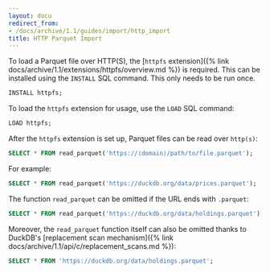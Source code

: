 ```yaml
---
layout: docu
redirect_from:
- /docs/archive/1.1/guides/import/http_import
title: HTTP Parquet Import
---
```


To load a Parquet file over HTTP(S), the [`httpfs` extension]({% link docs/archive/1.1/extensions/httpfs/overview.md %}) is required. This can be installed using the `INSTALL` SQL command. This only needs to be run once.

```sql
INSTALL httpfs;
```

To load the `httpfs` extension for usage, use the `LOAD` SQL command:

```sql
LOAD httpfs;
```

After the `httpfs` extension is set up, Parquet files can be read over `http(s)`:

```sql
SELECT * FROM read_parquet('https://⟨domain⟩/path/to/file.parquet');
```

For example:

```sql
SELECT * FROM read_parquet('https://duckdb.org/data/prices.parquet');
```

The function `read_parquet` can be omitted if the URL ends with `.parquet`:

```sql
SELECT * FROM read_parquet('https://duckdb.org/data/holdings.parquet');
```

Moreover, the `read_parquet` function itself can also be omitted thanks to DuckDB's [replacement scan mechanism]({% link docs/archive/1.1/api/c/replacement_scans.md %}):

```sql
SELECT * FROM 'https://duckdb.org/data/holdings.parquet';
```